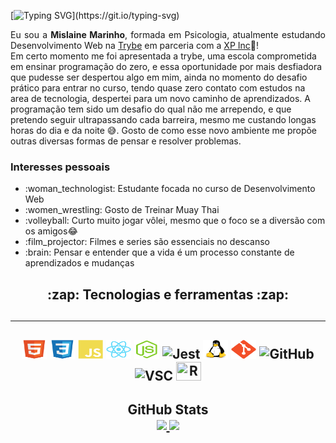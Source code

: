 
[![Typing SVG](https://readme-typing-svg.herokuapp.com?color=%23FF6714&width=450&lines=Ol%C3%A1%2C+mundo+dev+👋;Seja+bem-vindo(a)+aqui+✨!)](https://git.io/typing-svg)
<div align="justify">
  Eu sou a <strong>Mislaine Marinho</strong>, formada em Psicologia, atualmente estudando Desenvolvimento Web na <a href="https://betrybe.com">Trybe</a>  em parceria com a <a href="https://www.xpinc.com/">XP Inc</a>🚀!
</div>
<div>
Em certo momento me foi apresentada a trybe, uma escola comprometida em ensinar programação do zero, e essa oportunidade por mais desfiadora que pudesse ser despertou algo em mim, ainda no momento do desafio prático para entrar no curso, tendo quase zero contato com estudos na area de tecnologia, despertei para um novo caminho de aprendizados. A programação tem sido um desafio do qual não me arrependo, e que pretendo seguir ultrapassando cada barreira, mesmo me custando longas horas do dia e da noite 😅. Gosto de como esse novo ambiente me propõe outras diversas formas de pensar e resolver problemas.</div>
  
<h3><strong>Interesses pessoais</strong></h3>
  <ul>
    <li>:woman_technologist: Estudante focada no curso de Desenvolvimento Web</li>
    <li>:women_wrestling: Gosto de Treinar Muay Thai</li>
    <li>:volleyball: Curto muito jogar vôlei, mesmo que o foco se a diversão com os amigos😂</li>
    <li>:film_projector: Filmes e series são essenciais no descanso</li>
    <li>:brain: Pensar e entender que a vida é um processo constante de aprendizados e mudanças</li>
  </ul>
  
<h2 align='center'><strong>:zap: Tecnologias e ferramentas :zap:</strong><h2>
<hr>
<div align="center" style="margin-top: 30px" style="display: inline_block">
  <img title="HTML5" alt="HTML" height="30" width="40" src="https://raw.githubusercontent.com/devicons/devicon/master/icons/html5/html5-original.svg">
  <img title="CSS3" alt="CSS" height="30" width="40" src="https://raw.githubusercontent.com/devicons/devicon/master/icons/css3/css3-original.svg">
  <img title="JavaScript" alt="JavaScript" height="30" width="40" src="https://raw.githubusercontent.com/devicons/devicon/master/icons/javascript/javascript-plain.svg">
  <img title="React" alt="React" height="30" width="40" src="https://raw.githubusercontent.com/devicons/devicon/master/icons/react/react-original.svg">
  <img title="NodeJS" alt="NodeJS" height="30" width="40" src="https://raw.githubusercontent.com/devicons/devicon/master/icons/nodejs/nodejs-original.svg">
  <img title="Jest" alt="Jest" height="30" width="40" src="https://cdn.jsdelivr.net/gh/devicons/devicon/icons/jest/jest-plain.svg" />
  <img title="Linux" alt="Linux" height="30" width="40" src="https://raw.githubusercontent.com/devicons/devicon/master/icons/linux/linux-original.svg"/>
  <img title="GIT" alt="GIT" height="30" width="40" src="https://raw.githubusercontent.com/devicons/devicon/master/icons/git/git-original.svg"/> 
  <img title="GitHub" alt="GitHub" height="30" width="40" src="https://cdn.jsdelivr.net/gh/devicons/devicon/icons/github/github-original.svg" />
  <img title="VSC" alt="VSC" height="30" width="40" src="https://cdn.jsdelivr.net/gh/devicons/devicon/icons/vscode/vscode-original.svg" />
  <img title="Redux" height="30" width="40" src="https://cdn.jsdelivr.net/gh/devicons/devicon/icons/redux/redux-original.svg"/>
          
</div>

<h2 align="center"><strong> GitHub Stats </strong> 
  
<div>
  <a href="https://github.com/mislainemds/" />
  <img height="180em" src="https://github-readme-stats.vercel.app/api?username=mislainemds&show_icons=true&include_all_commits=true&theme=dracula" />
  <img height="180em" src="https://github-readme-stats.vercel.app/api/top-langs/?username=mislainemds&layout=compact&theme=dracula" />
</div>
 
